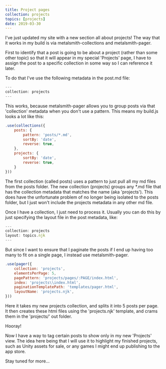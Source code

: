 ```yaml
---
title: Project pages
collection: projects
topics: [projects]
date: 2019-03-30
---
```


I've just updated my site with a new section all about projects! The way that it works in my build is via metalsmith-collections and metalsmith-pager.

First to identify that a post is going to be about a project (rather than some other topic) so that it will appear in my special 'Projects' page, I have to assign the post to a specific collection in some way so I can reference it later.

To do that I've use the following metadata in the post.md file:

```javascript
---
collection: projects
---
```

This works, because metalsmith-pager allows you to group posts via that 'collection' metadata when you don't use a pattern. This means my build.js looks a lot like this:

```javascript
.use(collections({
    posts: {
        pattern: 'posts/*.md',
        sortBy: 'date',
        reverse: true,
    },
    projects: {
        sortBy: 'date',
        reverse: true,
    }
}))
```

The first collection (called posts) uses a pattern to just pull all my md files from the posts folder. The new collection (projects) groups any *.md file that has the collection metadata that matches the name (aka 'projects'). This does have the unfortunate problem of no longer being isolated to the posts folder, but I just won't include the projects metadata in any other md file.

Once I have a collection, I just need to process it. Usually you can do this by just specifying the layout file in the post metadata, like:
```javascript
---
collection: projects
layout: topics.njk
---
```
But since I want to ensure that I paginate the posts if I end up having too many to fit on a single page, I instead use metalsmith-pager.
```javascript
.use(pager({
    collection: 'projects',
    elementsPerPage: 5,
    pagePattern: 'projects/pages/:PAGE/index.html',
    index: 'projects\\index.html',
    paginationTemplatePath: 'templates/pager.html',
    layoutName: 'projects.njk',
}))
```
Here it takes my new projects collection, and splits it into  5 posts per page. It then creates these html files using the 'projects.njk' template, and crams them in the 'projects/' out folder.

Hooray!

Now I have a way to tag certain posts to show only in my new 'Projects' view. The idea here being that I will use it to highlight my finished projects, such as Unity assets for sale, or any games I might end up publishing to the app store.

Stay tuned for more...

